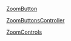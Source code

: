 [ZoomButton](../android/widget/ZoomButton.java)

[ZoomButtonsController](../android/widget/ZoomButtonsController.java)

[ZoomControls](../android/widget/ZoomControls.java)


